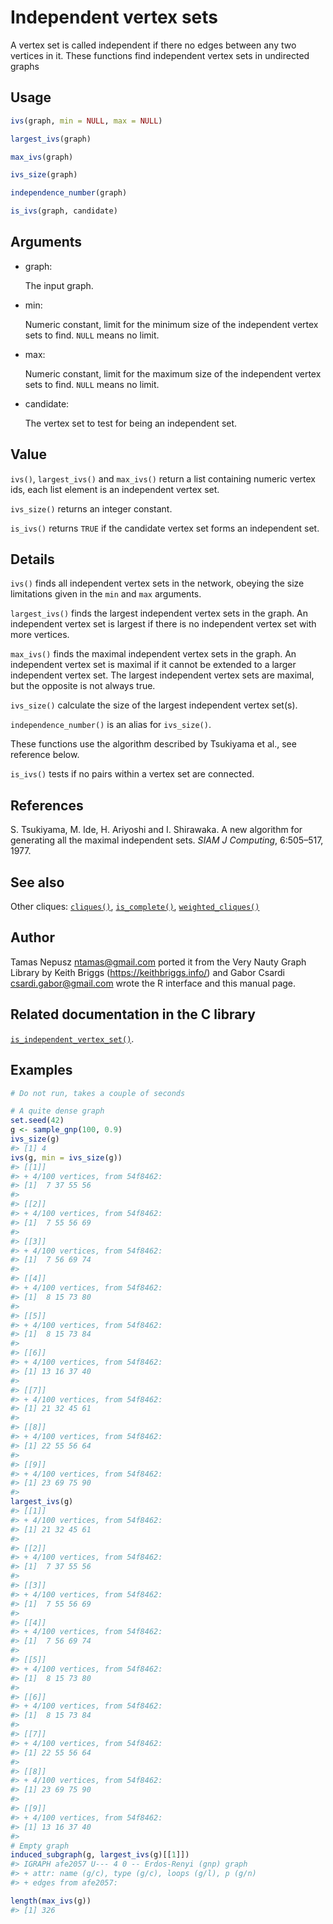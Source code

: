 # Independent vertex sets

A vertex set is called independent if there no edges between any two
vertices in it. These functions find independent vertex sets in
undirected graphs

## Usage

``` r
ivs(graph, min = NULL, max = NULL)

largest_ivs(graph)

max_ivs(graph)

ivs_size(graph)

independence_number(graph)

is_ivs(graph, candidate)
```

## Arguments

- graph:

  The input graph.

- min:

  Numeric constant, limit for the minimum size of the independent vertex
  sets to find. `NULL` means no limit.

- max:

  Numeric constant, limit for the maximum size of the independent vertex
  sets to find. `NULL` means no limit.

- candidate:

  The vertex set to test for being an independent set.

## Value

`ivs()`, `largest_ivs()` and `max_ivs()` return a list containing
numeric vertex ids, each list element is an independent vertex set.

`ivs_size()` returns an integer constant.

`is_ivs()` returns `TRUE` if the candidate vertex set forms an
independent set.

## Details

`ivs()` finds all independent vertex sets in the network, obeying the
size limitations given in the `min` and `max` arguments.

`largest_ivs()` finds the largest independent vertex sets in the graph.
An independent vertex set is largest if there is no independent vertex
set with more vertices.

`max_ivs()` finds the maximal independent vertex sets in the graph. An
independent vertex set is maximal if it cannot be extended to a larger
independent vertex set. The largest independent vertex sets are maximal,
but the opposite is not always true.

`ivs_size()` calculate the size of the largest independent vertex
set(s).

`independence_number()` is an alias for `ivs_size()`.

These functions use the algorithm described by Tsukiyama et al., see
reference below.

`is_ivs()` tests if no pairs within a vertex set are connected.

## References

S. Tsukiyama, M. Ide, H. Ariyoshi and I. Shirawaka. A new algorithm for
generating all the maximal independent sets. *SIAM J Computing*,
6:505–517, 1977.

## See also

Other cliques: [`cliques()`](https://r.igraph.org/reference/cliques.md),
[`is_complete()`](https://r.igraph.org/reference/is_complete.md),
[`weighted_cliques()`](https://r.igraph.org/reference/weighted_cliques.md)

## Author

Tamas Nepusz <ntamas@gmail.com> ported it from the Very Nauty Graph
Library by Keith Briggs (<https://keithbriggs.info/>) and Gabor Csardi
<csardi.gabor@gmail.com> wrote the R interface and this manual page.

## Related documentation in the C library

[`is_independent_vertex_set()`](https://igraph.org/c/html/latest/igraph-Cliques.html#igraph_is_independent_vertex_set).

## Examples

``` r
# Do not run, takes a couple of seconds

# A quite dense graph
set.seed(42)
g <- sample_gnp(100, 0.9)
ivs_size(g)
#> [1] 4
ivs(g, min = ivs_size(g))
#> [[1]]
#> + 4/100 vertices, from 54f8462:
#> [1]  7 37 55 56
#> 
#> [[2]]
#> + 4/100 vertices, from 54f8462:
#> [1]  7 55 56 69
#> 
#> [[3]]
#> + 4/100 vertices, from 54f8462:
#> [1]  7 56 69 74
#> 
#> [[4]]
#> + 4/100 vertices, from 54f8462:
#> [1]  8 15 73 80
#> 
#> [[5]]
#> + 4/100 vertices, from 54f8462:
#> [1]  8 15 73 84
#> 
#> [[6]]
#> + 4/100 vertices, from 54f8462:
#> [1] 13 16 37 40
#> 
#> [[7]]
#> + 4/100 vertices, from 54f8462:
#> [1] 21 32 45 61
#> 
#> [[8]]
#> + 4/100 vertices, from 54f8462:
#> [1] 22 55 56 64
#> 
#> [[9]]
#> + 4/100 vertices, from 54f8462:
#> [1] 23 69 75 90
#> 
largest_ivs(g)
#> [[1]]
#> + 4/100 vertices, from 54f8462:
#> [1] 21 32 45 61
#> 
#> [[2]]
#> + 4/100 vertices, from 54f8462:
#> [1]  7 37 55 56
#> 
#> [[3]]
#> + 4/100 vertices, from 54f8462:
#> [1]  7 55 56 69
#> 
#> [[4]]
#> + 4/100 vertices, from 54f8462:
#> [1]  7 56 69 74
#> 
#> [[5]]
#> + 4/100 vertices, from 54f8462:
#> [1]  8 15 73 80
#> 
#> [[6]]
#> + 4/100 vertices, from 54f8462:
#> [1]  8 15 73 84
#> 
#> [[7]]
#> + 4/100 vertices, from 54f8462:
#> [1] 22 55 56 64
#> 
#> [[8]]
#> + 4/100 vertices, from 54f8462:
#> [1] 23 69 75 90
#> 
#> [[9]]
#> + 4/100 vertices, from 54f8462:
#> [1] 13 16 37 40
#> 
# Empty graph
induced_subgraph(g, largest_ivs(g)[[1]])
#> IGRAPH afe2057 U--- 4 0 -- Erdos-Renyi (gnp) graph
#> + attr: name (g/c), type (g/c), loops (g/l), p (g/n)
#> + edges from afe2057:

length(max_ivs(g))
#> [1] 326
```
